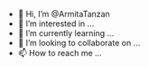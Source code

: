 - 👋 Hi, I’m @ArmitaTanzan
- 👀 I’m interested in ...
- 🌱 I’m currently learning ...
- 💞️ I’m looking to collaborate on ...
- 📫 How to reach me ...

<!---
ArmitaTanzan/ArmitaTanzan is a ✨ special ✨ repository because its `README.md` (this file) appears on your GitHub profile.
You can click the Preview link to take a look at your changes.
--->
